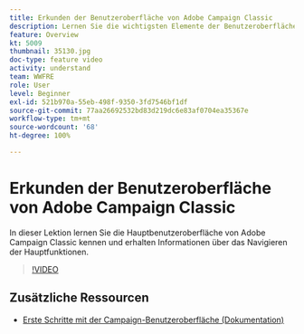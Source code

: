 ```yaml
---
title: Erkunden der Benutzeroberfläche von Adobe Campaign Classic
description: Lernen Sie die wichtigsten Elemente der Benutzeroberfläche von Adobe Campaign Classic kennen und erfahren Sie, wie Sie zu den wichtigsten Funktionen navigieren.
feature: Overview
kt: 5009
thumbnail: 35130.jpg
doc-type: feature video
activity: understand
team: WWFRE
role: User
level: Beginner
exl-id: 521b970a-55eb-498f-9350-3fd7546bf1df
source-git-commit: 77aa26692532bd83d219dc6e83af0704ea35367e
workflow-type: tm+mt
source-wordcount: '68'
ht-degree: 100%

---
```


# Erkunden der Benutzeroberfläche von Adobe Campaign Classic

In dieser Lektion lernen Sie die Hauptbenutzeroberfläche von Adobe Campaign Classic kennen und erhalten Informationen über das Navigieren der Hauptfunktionen.

>[!VIDEO](https://video.tv.adobe.com/v/35130?quality=12)

## Zusätzliche Ressourcen

* [Erste Schritte mit der Campaign-Benutzeroberfläche (Dokumentation)](https://experienceleague.adobe.com/docs/campaign-classic/using/getting-started/starting-with-adobe-campaign/campaign-workspace/adobe-campaign-workspace.html?lang=de)
